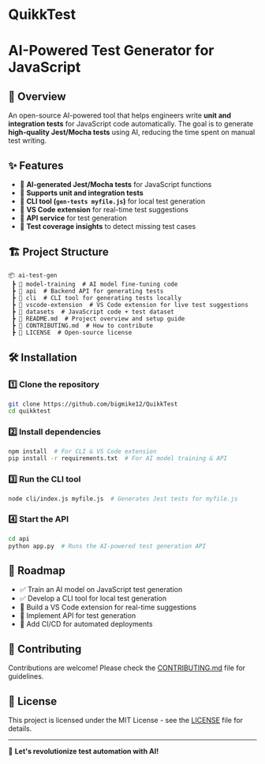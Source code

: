 # QuikkTest
# AI-Powered Test Generator for JavaScript

## 🚀 Overview
An open-source AI-powered tool that helps engineers write **unit and integration tests** for JavaScript code automatically. The goal is to generate **high-quality Jest/Mocha tests** using AI, reducing the time spent on manual test writing.

## ✨ Features
- 🔹 **AI-generated Jest/Mocha tests** for JavaScript functions
- 🔹 **Supports unit and integration tests**
- 🔹 **CLI tool (`gen-tests myfile.js`)** for local test generation
- 🔹 **VS Code extension** for real-time test suggestions
- 🔹 **API service** for test generation
- 🔹 **Test coverage insights** to detect missing test cases

## 🏗️ Project Structure
```
📦 ai-test-gen  
 ┣ 📂 model-training  # AI model fine-tuning code  
 ┣ 📂 api  # Backend API for generating tests  
 ┣ 📂 cli  # CLI tool for generating tests locally  
 ┣ 📂 vscode-extension  # VS Code extension for live test suggestions  
 ┣ 📂 datasets  # JavaScript code + test dataset  
 ┣ 📜 README.md  # Project overview and setup guide  
 ┣ 📜 CONTRIBUTING.md  # How to contribute  
 ┣ 📜 LICENSE  # Open-source license  
```

## 🛠️ Installation
### 1️⃣ Clone the repository
```sh
git clone https://github.com/bigmike12/QuikkTest
cd quikktest
```
### 2️⃣ Install dependencies
```sh
npm install  # For CLI & VS Code extension
pip install -r requirements.txt  # For AI model training & API
```
### 3️⃣ Run the CLI tool
```sh
node cli/index.js myfile.js  # Generates Jest tests for myfile.js
```
### 4️⃣ Start the API
```sh
cd api
python app.py  # Runs the AI-powered test generation API
```

## 📌 Roadmap
- ✅ Train an AI model on JavaScript test generation
- ✅ Develop a CLI tool for local test generation
- 🔄 Build a VS Code extension for real-time suggestions
- 🔄 Implement API for test generation
- 🔄 Add CI/CD for automated deployments

## 🤝 Contributing
Contributions are welcome! Please check the [CONTRIBUTING.md](CONTRIBUTING.md) file for guidelines.

## 📜 License
This project is licensed under the MIT License - see the [LICENSE](LICENSE) file for details.

---
🚀 **Let's revolutionize test automation with AI!**

